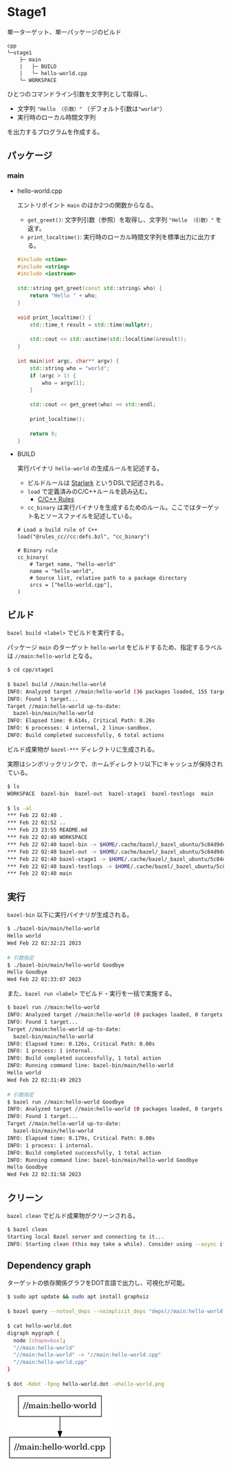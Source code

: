 # Stage1

単一ターゲット、単一パッケージのビルド

```
cpp
└─stage1
    ├─ main
    |   ├─ BUILD
    |   └─ hello-world.cpp
    └─ WORKSPACE
```

ひとつのコマンドライン引数を文字列として取得し、

- 文字列 `"Hello （引数）"` （デフォルト引数は`"world"`）
- 実行時のローカル時間文字列

を出力するプログラムを作成する。

## パッケージ

### main

- hello-world.cpp

  エントリポイント `main` のほか2つの関数からなる。

  - `get_greet()`: 文字列引数（参照）を取得し、文字列 `"Hello （引数）"` を返す。
  - `print_localtime()`: 実行時のローカル時間文字列を標準出力に出力する。

  ```cpp
  #include <ctime>
  #include <string>
  #include <iostream>

  std::string get_greet(const std::string& who) {
      return "Hello " + who;
  }

  void print_localtime() {
      std::time_t result = std::time(nullptr);

      std::cout << std::asctime(std::localtime(&result));
  }

  int main(int argc, char** argv) {
      std::string who = "world";
      if (argc > 1) {
          who = argv[1];
      }

      std::cout << get_greet(who) << std::endl;

      print_localtime();

      return 0;
  }
  ```

- BUILD

  実行バイナリ `hello-world` の生成ルールを記述する。

  - ビルドルールは [Starlark](https://github.com/bazelbuild/starlark) というDSLで記述される。
  - `load` で定義済みのC/C++ルールを読み込む。
    - [C/C++ Rules](https://bazel.build/reference/be/c-cpp?hl=en)
  - `cc_binary` は実行バイナリを生成するためのルール。ここではターゲット名とソースファイルを記述している。

  ```bazel
  # Load a build rule of C++
  load("@rules_cc//cc:defs.bzl", "cc_binary")

  # Binary rule
  cc_binary(
      # Target name, "hello-world"
      name = "hello-world",
      # Source list, relative path to a package directory
      srcs = ["hello-world.cpp"],
  )
  ```

## ビルド

`bazel build <label>` でビルドを実行する。

パッケージ `main` のターゲット `hello-world` をビルドするため、指定するラベルは `//main:hello-world` となる。

```sh
$ cd cpp/stage1

$ bazel build //main:hello-world
INFO: Analyzed target //main:hello-world (36 packages loaded, 155 targets configured).
INFO: Found 1 target...
Target //main:hello-world up-to-date:
  bazel-bin/main/hello-world
INFO: Elapsed time: 0.614s, Critical Path: 0.26s
INFO: 6 processes: 4 internal, 2 linux-sandbox.
INFO: Build completed successfully, 6 total actions
```

ビルド成果物が `bazel-***` ディレクトリに生成される。

実際はシンボリックリンクで、ホームディレクトリ以下にキャッシュが保持されている。

```sh
$ ls
WORKSPACE  bazel-bin  bazel-out  bazel-stage1  bazel-testlogs  main

$ ls -al
*** Feb 22 02:40 .
*** Feb 22 02:52 ..
*** Feb 23 23:55 README.md
*** Feb 22 02:40 WORKSPACE
*** Feb 22 02:40 bazel-bin -> $HOME/.cache/bazel/_bazel_ubuntu/5c84d9dc717f789b9d29b05a5d83e10b/execroot/__main__/bazel-out/k8-fastbuild/bin
*** Feb 22 02:40 bazel-out -> $HOME/.cache/bazel/_bazel_ubuntu/5c84d9dc717f789b9d29b05a5d83e10b/execroot/__main__/bazel-out
*** Feb 22 02:40 bazel-stage1 -> $HOME/.cache/bazel/_bazel_ubuntu/5c84d9dc717f789b9d29b05a5d83e10b/execroot/__main__
*** Feb 22 02:40 bazel-testlogs -> $HOME/.cache/bazel/_bazel_ubuntu/5c84d9dc717f789b9d29b05a5d83e10b/execroot/__main__/bazel-out/k8-fastbuild/testlogs
*** Feb 22 02:40 main
```

## 実行

`bazel-bin` 以下に実行バイナリが生成される。

```sh
$ ./bazel-bin/main/hello-world
Hello world
Wed Feb 22 02:32:21 2023

# 引数指定
$ ./bazel-bin/main/hello-world Goodbye
Hello Goodbye
Wed Feb 22 02:33:07 2023
```

また、`bazel run <label>` でビルド・実行を一括で実施する。

```sh
$ bazel run //main:hello-world
INFO: Analyzed target //main:hello-world (0 packages loaded, 0 targets configured).
INFO: Found 1 target...
Target //main:hello-world up-to-date:
  bazel-bin/main/hello-world
INFO: Elapsed time: 0.126s, Critical Path: 0.00s
INFO: 1 process: 1 internal.
INFO: Build completed successfully, 1 total action
INFO: Running command line: bazel-bin/main/hello-world
Hello world
Wed Feb 22 02:31:49 2023

# 引数指定
$ bazel run //main:hello-world Goodbye
INFO: Analyzed target //main:hello-world (0 packages loaded, 0 targets configured).
INFO: Found 1 target...
Target //main:hello-world up-to-date:
  bazel-bin/main/hello-world
INFO: Elapsed time: 0.179s, Critical Path: 0.00s
INFO: 1 process: 1 internal.
INFO: Build completed successfully, 1 total action
INFO: Running command line: bazel-bin/main/hello-world Goodbye
Hello Goodbye
Wed Feb 22 02:31:58 2023
```

## クリーン

`bazel clean` でビルド成果物がクリーンされる。

```sh
$ bazel clean
Starting local Bazel server and connecting to it...
INFO: Starting clean (this may take a while). Consider using --async if the clean takes more than several minutes
```

## Dependency graph

ターゲットの依存関係グラフをDOT言語で出力し、可視化が可能。

```sh
$ sudo apt update && sudo apt install graphviz

$ bazel query --notool_deps --noimplicit_deps "deps(//main:hello-world)" --output graph > hello-world.dot

$ cat hello-world.dot
digraph mygraph {
  node [shape=box];
  "//main:hello-world"
  "//main:hello-world" -> "//main:hello-world.cpp"
  "//main:hello-world.cpp"
}

$ dot -Kdot -Tpng hello-world.dot -ohello-world.png
```

![hello-world.png](hello-world.png)
